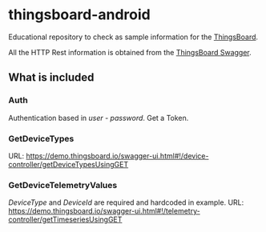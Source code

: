 # thingsboard-android

Educational repository to check as sample information for the [ThingsBoard](https://github.com/thingsboard/thingsboard).

All the HTTP Rest information is obtained from the [ThingsBoard Swagger](https://thingsboard.io/docs/reference/rest-api/).

## What is included

### Auth
Authentication based in *user - password*. Get a Token.

### GetDeviceTypes
URL: https://demo.thingsboard.io/swagger-ui.html#!/device-controller/getDeviceTypesUsingGET

### GetDeviceTelemetryValues
*DeviceType* and *DeviceId* are required and hardcoded in example.
URL: https://demo.thingsboard.io/swagger-ui.html#!/telemetry-controller/getTimeseriesUsingGET

